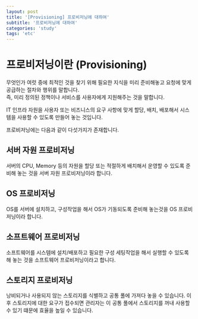 ```yaml
---
layout: post
title: '[Provisioning] 프로비저닝에 대하여'
subtitle: '프로비저닝에 대하여'
categories: 'study'
tags: 'etc'
---
```


# 프로비저닝이란 (Provisioning)

무엇인가 여럿 중에 최적인 것을 찾기 위해 필요한 지식을 미리 준비해놓고 요청에 맞게 공급하는 절차와 행위를 말합니다.  
즉, 미리 정의된 정책이나 서비스를 사용자에게 지원해주는 것을 말합니다.

IT 인프라 자원을 사용자 또는 비즈니스의 요구 사항에 맞게 할당, 배치, 배포해서 시스템을 사용할 수 있도록 만들어 놓는 것입니다.

프로비저닝에는 다음과 같이 다섯가지가 존재합니다.

## 서버 자원 프로비저닝

서버의 CPU, Memory 등의 자원을 할당 또는 적절하게 배치해서 운영할 수 있도록 준비해 놓는 것을 서버 자원 프로비저닝이라 합니다.

## OS 프로비저닝 

OS를 서버에 설치하고, 구성작업을 해서 OS가 기동되도록 준비해 놓는것을 OS 프로비저닝이라 합니다.

## 소프트웨어 프로비저닝

소프트웨어를 시스템에 설치/배포하고 필요한 구성 세팅작업을 해서 실행할 수 있도록 해 놓는 것을 소프트웨어 프로비저닝이라고 합니다.

## 스토리지 프로비저닝

낭비되거나 사용되지 않는 스토리지를 식별하고 공통 풀에 가져다 놓을 수 있습니다. 이후 스토리지에 대한 요구가 접수되면 관리자는 이 공통 풀에서 스토리지를 꺼내 사용할 수 있기 떄문에 효율을 높일 수 있습니다.